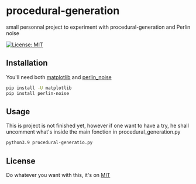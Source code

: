 # procedural-generation
small personnal project to experiment with procedural-generation and Perlin noise

 [![License: MIT](https://img.shields.io/badge/License-MIT-yellow.svg)](https://opensource.org/licenses/MIT)                    


## Installation

You'll need both [matplotlib](https://matplotlib.org/stable/users/installing/index.html) and [perlin_noise](https://pypi.org/project/perlin-noise/#description)

```bash
pip install -U matplotlib
pip install perlin-noise
```

## Usage
This is project is not finished yet, however if one want to have a try, he shall uncomment what's inside the main fonction in procedural_generation.py
```bash
python3.9 procedural-generatio.py
```

## License
Do whatever you want with this, it's on [MIT](https://choosealicense.com/licenses/mit/)